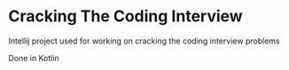 # Cracking The Coding Interview

Intellij project used for working on cracking the coding interview problems

Done in Kotlin 